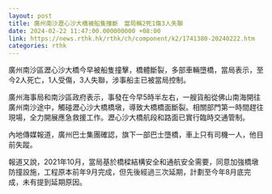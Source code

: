 ```yaml
---
layout: post
title: 廣州南沙瀝心沙大橋被船隻撞斷　當局稱2死1傷3人失聯
date: 2024-02-22 11:47:00.000000000 +08:00
link: https://news.rthk.hk/rthk/ch/component/k2/1741380-20240222.htm
categories: rthk
---
```


廣州南沙區瀝心沙大橋今早被船隻撞擊，橋體斷裂，多部車輛墮橋，當局表示，至今2人死亡，1人受傷，3人失聯，涉事船主已被當局控制。

廣州海事局和南沙區政府表示，事發在今早5時半左右，一艘貨船從佛山南海開往廣州南沙途中，觸碰瀝心沙大橋橋墩，導致大橋橋面斷裂。相關部門第一時間趕往現場，全力開展應急救援工作。瀝心沙大橋航段和路面已實行臨時交通管制。

內地傳媒報道，廣州巴士集團確認，旗下一部巴士墮橋，車上只有司機一人，他目前失蹤。

報道又說，2021年10月，當局基於橋樑結構安全和通航安全需要，同意加強橋墩防撞設施，工程原本前年9月完成，但先後經過三次延期，計劃至今年8月底完成，未有提到延期原因。
